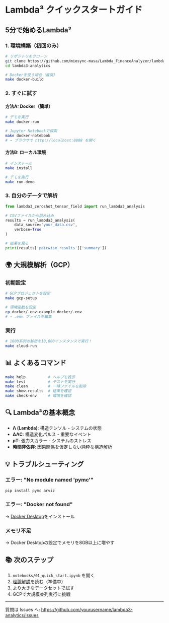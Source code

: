 # Lambda³ クイックスタートガイド

## 5分で始めるLambda³

### 1. 環境構築（初回のみ）

```bash
# リポジトリをクローン
git clone https://github.com/miosync-masa/Lambda_FinanceAnalyzer/lambda3-analytics.git
cd lambda3-analytics

# Dockerを使う場合（推奨）
make docker-build
```

### 2. すぐに試す

#### 方法A: Docker（簡単）
```bash
# デモを実行
make docker-run

# Jupyter Notebookで探索
make docker-notebook
# → ブラウザで http://localhost:8888 を開く
```

#### 方法B: ローカル環境
```bash
# インストール
make install

# デモを実行
make run-demo
```

### 3. 自分のデータで解析

```python
from lambda3_zeroshot_tensor_field import run_lambda3_analysis

# CSVファイルから読み込み
results = run_lambda3_analysis(
    data_source="your_data.csv",
    verbose=True
)

# 結果を見る
print(results['pairwise_results']['summary'])
```

## 🌍 大規模解析（GCP）

### 初期設定
```bash
# GCPプロジェクトを設定
make gcp-setup

# 環境変数を設定
cp docker/.env.example docker/.env
# → .env ファイルを編集
```

### 実行
```bash
# 1000系列の解析を10,000インスタンスで実行！
make cloud-run
```

## 📊 よくあるコマンド

```bash
make help          # ヘルプを表示
make test          # テストを実行
make clean         # 一時ファイルを削除
make show-results  # 結果を確認
make check-env     # 環境を確認
```

## 🔍 Lambda³の基本概念

- **Λ (Lambda)**: 構造テンソル - システムの状態
- **ΔΛC**: 構造変化パルス - 重要なイベント
- **ρT**: 張力スカラー - システムのストレス
- **時間非依存**: 因果関係を仮定しない純粋な構造解析

## 💡 トラブルシューティング

### エラー: "No module named 'pymc'"
```bash
pip install pymc arviz
```

### エラー: "Docker not found"
→ [Docker Desktop](https://www.docker.com/products/docker-desktop/)をインストール

### メモリ不足
→ Docker Desktopの設定でメモリを8GB以上に増やす

## 📚 次のステップ

1. `notebooks/01_quick_start.ipynb` を開く
2. [理論解説](docs/lambda3_theory.md)を読む（準備中）
3. より大きなデータセットで試す
4. GCPで大規模並列実行に挑戦

---
質問は Issues へ: https://github.com/yourusername/lambda3-analytics/issues
